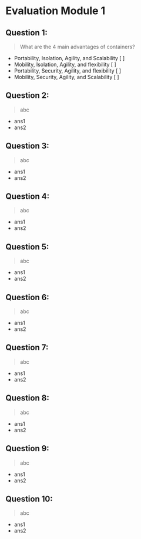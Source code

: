 # Evaluation Module 1

## Question 1:
> What are the 4 main advantages of containers?

- Portability, Isolation, Agility, and Scalability [ ]
- Mobility, Isolation, Agility, and flexibility [ ]
- Portability, Security, Agility, and flexibility [ ]
- Mobility, Security, Agility, and Scalability [ ]

## Question 2:
> abc

- ans1
- ans2

## Question 3:
> abc

- ans1
- ans2

## Question 4:
> abc

- ans1
- ans2

## Question 5:
> abc

- ans1
- ans2

## Question 6:
> abc

- ans1
- ans2

## Question 7:
> abc

- ans1
- ans2

## Question 8:
> abc

- ans1
- ans2

## Question 9:
> abc

- ans1
- ans2

## Question 10:
> abc

- ans1
- ans2

